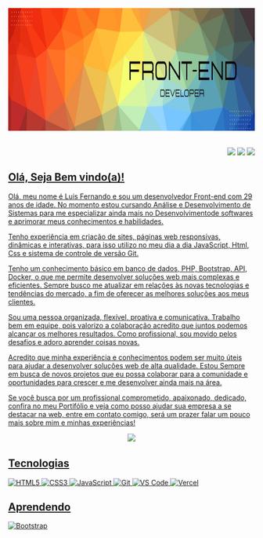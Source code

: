 <div>
<img height='250' src='https://github.com/Luisokl/Luisokl/blob/main/perfil/1678570813281.jpg' /><br><br>

<p align='right'>
<a href="https://www.linkedin.com/in/luis-fernando-92834a221/" target="_blank"><img src="https://img.shields.io/badge/-LinkedIn-%230077B5?style=for-the-badge&logo=linkedin&logoColor=white" target="_blank"></a>
 <a href = "mailto:luis.melo.okl@outlook.com"><img src="https://img.shields.io/badge/-Gmail-%23333?style=for-the-badge&logo=gmail&logoColor=white" target="_blank"></a>
 <a href ='https://wa.me/5517992394982'><img src='https://img.shields.io/badge/WhatsApp-25D366?style=for-the-badge&logo=whatsapp&logoColor=white'>
 <br>
 </p>
 
 ## Olá, Seja Bem vindo(a)!
 
 <p>
  Olá, meu nome é Luis Fernando e sou um desenvolvedor Front-end com 29 anos de idade.
  No momento estou cursando Análise e Desenvolvimento de Sistemas para me especializar ainda mais no Desenvolvimentode softwares e aprimorar meus conhecimentos e        habilidades.
 </p>

<p>
 Tenho experiência em criação de sites, páginas web responsivas, dinâmicas e interativas, para isso utilizo no meu dia a dia JavaScript, Html, Css e sistema de  controle de versão Git.
 </p>

 <p>
  Tenho um conhecimento básico em banco de dados, PHP, Bootstrap, API, Docker, o que me permite desenvolver soluções web mais complexas e eficientes. Sempre busco me atualizar em relações às novas tecnologias e tendências do mercado, a fim de oferecer as melhores soluções aos meus clientes.
 </p>
                        
 <p>
  Sou uma pessoa organizada, flexível, proativa e comunicativa. Trabalho bem em equipe, pois valorizo a colaboração acredito que juntos podemos alcançar os melhores resultados. Como profissional, sou movido pelos desafios e adoro aprender coisas novas.
 </p>

 <p>
  Acredito que minha experiência e conhecimentos podem ser muito úteis para ajudar a desenvolver soluções web de alta qualidade. Estou Sempre em busca de novos projetos que eu possa colaborar para a comunidade e oportunidades para crescer e me desenvolver ainda mais na área.
 </p>

 <p>
  Se você busca por um profissional comprometido, apaixonado, dedicado, confira no meu Portifólio e veja como posso ajudar sua empresa a se destacar na web, entre em contato comigo, será um prazer falar um pouco mais sobre mim e minhas experiências!
 </p>
 
 
<p align='center'><img width="48%" src="https://github-readme-streak-stats.herokuapp.com/?user=Luisokl&hide_border=true&theme=dark"> </p>
 
## Tecnologias
![HTML5](https://img.shields.io/badge/HTML5-E34F26?style=for-the-badge&logo=html5&logoColor=white)
![CSS3](https://img.shields.io/badge/CSS3-1572B6?style=for-the-badge&logo=css3&logoColor=white)
![JavaScript](https://img.shields.io/badge/JavaScript-323330?style=for-the-badge&logo=javascript&logoColor=F7DF1E)
![Git](https://img.shields.io/badge/Git-F05032?style=for-the-badge&logo=git&logoColor=white)
![VS Code](https://img.shields.io/badge/Visual_Studio_Code-0078D4?style=for-the-badge&logo=visual%20studio%20code&logoColor=white)
![Vercel](https://img.shields.io/badge/Vercel-000000?style=for-the-badge&logo=vercel&logoColor=white)
 
 
## Aprendendo
![Bootstrap](https://img.shields.io/badge/Bootstrap-563D7C?style=for-the-badge&logo=bootstrap&logoColor=white)


       
  
  



 

 
 







